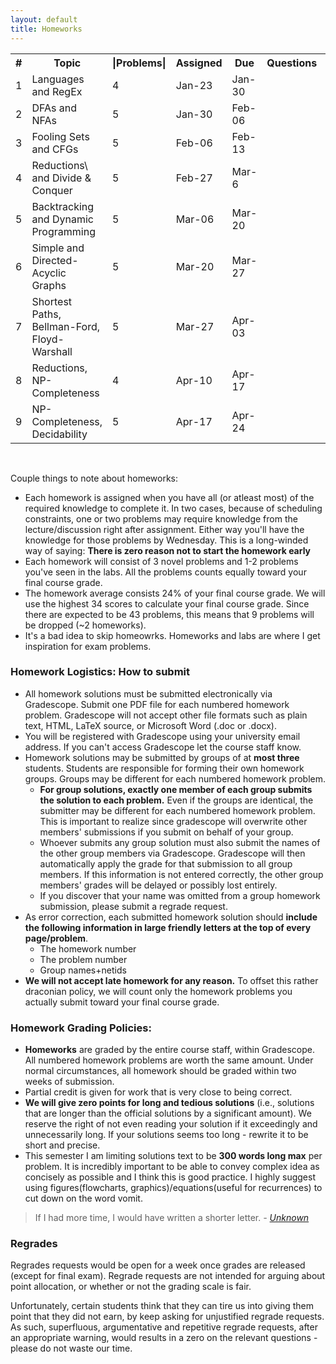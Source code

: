 ```yaml
---
layout: default
title: Homeworks
---
```


<table id="customers">
  <tr>
    <th> # </th>
    <th>Topic</th>
    <th>|Problems|</th>
    <th>Assigned</th>
    <th>Due</th>
    <th>Questions</th>
    <th>Solutions</th>
  </tr>
  <tr>
    <td>1</td>
    <td>Languages and RegEx</td>
    <td>4</td>
    <td> Jan-23 </td>
    <td> Jan-30 </td>
    <td> 
        <!-- <a href="{{ site.base }}/homeworks/test-HW.pdf"
            style="text-decoration: none">
            <img class="homework-icon"
                alt="{{ lecture.title }}"
                title="{{ lecture.title }} Questions"
                src="{{ site.base }}/img/icons/lab_questions.png" />
        </a>  -->
    </td>
    <td> 
        <!-- <a href="{{ site.base }}/homeworks/test-HW-sol.pdf"
            style="text-decoration: none">
            <img class="homework-icon"
                alt="{{ lecture.title }}"
                title="{{ lecture.title }} Solutions"
                src="{{ site.base }}/img/icons/lab_solutions.png" />
        </a>  -->
    </td>
  </tr>
  <tr>
    <td>2</td>
    <td>DFAs and NFAs</td>
    <td>5</td>
    <td> Jan-30 </td>
    <td> Feb-06 </td>
    <td> 
        <!-- <a href="{{ site.base }}/homeworks/test-HW.pdf"
            style="text-decoration: none">
            <img class="homework-icon"
                alt="{{ lecture.title }}"
                title="{{ lecture.title }} Questions"
                src="{{ site.base }}/img/icons/lab_questions.png" />
        </a>  -->
    </td>
    <td> 
        <!-- <a href="{{ site.base }}/homeworks/test-HW-sol.pdf"
            style="text-decoration: none">
            <img class="homework-icon"
                alt="{{ lecture.title }}"
                title="{{ lecture.title }} Solutions"
                src="{{ site.base }}/img/icons/lab_solutions.png" />
        </a>  -->
    </td>
  </tr>
  <tr>
    <td>3</td>
    <td>Fooling Sets and CFGs</td>
    <td>5</td>
    <td> Feb-06 </td>
    <td> Feb-13 </td>
    <td> 
        <!-- <a href="{{ site.base }}/homeworks/test-HW.pdf"
            style="text-decoration: none">
            <img class="homework-icon"
                alt="{{ lecture.title }}"
                title="{{ lecture.title }} Questions"
                src="{{ site.base }}/img/icons/lab_questions.png" />
        </a>  -->
    </td>
    <td> 
        <!-- <a href="{{ site.base }}/homeworks/test-HW-sol.pdf"
            style="text-decoration: none">
            <img class="homework-icon"
                alt="{{ lecture.title }}"
                title="{{ lecture.title }} Solutions"
                src="{{ site.base }}/img/icons/lab_solutions.png" />
        </a>  -->
    </td>
  </tr>  
  <tr>
    <td>4</td>
    <td>Reductions\ and Divide & Conquer</td>
    <td>5</td>
    <td> Feb-27 </td>
    <td> Mar-6 </td>
    <td> 
        <!-- <a href="{{ site.base }}/homeworks/test-HW.pdf"
            style="text-decoration: none">
            <img class="homework-icon"
                alt="{{ lecture.title }}"
                title="{{ lecture.title }} Questions"
                src="{{ site.base }}/img/icons/lab_questions.png" />
        </a>  -->
    </td>
    <td> 
        <!-- <a href="{{ site.base }}/homeworks/test-HW-sol.pdf"
            style="text-decoration: none">
            <img class="homework-icon"
                alt="{{ lecture.title }}"
                title="{{ lecture.title }} Solutions"
                src="{{ site.base }}/img/icons/lab_solutions.png" />
        </a>  -->
    </td>
  </tr>  
  <tr>
    <td>5</td>
    <td>Backtracking and Dynamic Programming</td>
    <td>5</td>
    <td> Mar-06 </td>
    <td> Mar-20 </td>
    <td> 
        <!-- <a href="{{ site.base }}/homeworks/test-HW.pdf"
            style="text-decoration: none">
            <img class="homework-icon"
                alt="{{ lecture.title }}"
                title="{{ lecture.title }} Questions"
                src="{{ site.base }}/img/icons/lab_questions.png" />
        </a>  -->
    </td>
    <td> 
        <!-- <a href="{{ site.base }}/homeworks/test-HW-sol.pdf"
            style="text-decoration: none">
            <img class="homework-icon"
                alt="{{ lecture.title }}"
                title="{{ lecture.title }} Solutions"
                src="{{ site.base }}/img/icons/lab_solutions.png" />
        </a>  -->
    </td>
  </tr>
  <tr>
    <td>6</td>
    <td>Simple and Directed-Acyclic Graphs</td>
    <td>5</td>
    <td> Mar-20 </td>
    <td> Mar-27 </td>
    <td> 
        <!-- <a href="{{ site.base }}/homeworks/test-HW.pdf"
            style="text-decoration: none">
            <img class="homework-icon"
                alt="{{ lecture.title }}"
                title="{{ lecture.title }} Questions"
                src="{{ site.base }}/img/icons/lab_questions.png" />
        </a>  -->
    </td>
    <td> 
        <!-- <a href="{{ site.base }}/homeworks/test-HW-sol.pdf"
            style="text-decoration: none">
            <img class="homework-icon"
                alt="{{ lecture.title }}"
                title="{{ lecture.title }} Solutions"
                src="{{ site.base }}/img/icons/lab_solutions.png" />
        </a>  -->
    </td>
  </tr>      
  <tr>
    <td>7</td>
    <td>Shortest Paths, Bellman-Ford, Floyd-Warshall</td>
    <td>5</td>
    <td> Mar-27 </td>
    <td> Apr-03 </td>
    <td> 
        <!-- <a href="{{ site.base }}/homeworks/test-HW.pdf"
            style="text-decoration: none">
            <img class="homework-icon"
                alt="{{ lecture.title }}"
                title="{{ lecture.title }} Questions"
                src="{{ site.base }}/img/icons/lab_questions.png" />
        </a>  -->
    </td>
    <td> 
        <!-- <a href="{{ site.base }}/homeworks/test-HW-sol.pdf"
            style="text-decoration: none">
            <img class="homework-icon"
                alt="{{ lecture.title }}"
                title="{{ lecture.title }} Solutions"
                src="{{ site.base }}/img/icons/lab_solutions.png" />
        </a>  -->
    </td>
  </tr>
    <tr>
    <td>8</td>
    <td> Reductions, NP-Completeness</td>
    <td>4</td>
    <td> Apr-10 </td>
    <td> Apr-17 </td>
    <td> 
        <!-- <a href="{{ site.base }}/homeworks/test-HW.pdf"
            style="text-decoration: none">
            <img class="homework-icon"
                alt="{{ lecture.title }}"
                title="{{ lecture.title }} Questions"
                src="{{ site.base }}/img/icons/lab_questions.png" />
        </a>  -->
    </td>
    <td> 
        <!-- <a href="{{ site.base }}/homeworks/test-HW-sol.pdf"
            style="text-decoration: none">
            <img class="homework-icon"
                alt="{{ lecture.title }}"
                title="{{ lecture.title }} Solutions"
                src="{{ site.base }}/img/icons/lab_solutions.png" />
        </a>  -->
    </td>
  </tr>     
  <tr>
    <td>9</td>
    <td> NP-Completeness, Decidability</td>
    <td>5</td>
    <td> Apr-17 </td>
    <td> Apr-24 </td>
    <td> 
        <!-- <a href="{{ site.base }}/homeworks/test-HW.pdf"
            style="text-decoration: none">
            <img class="homework-icon"
                alt="{{ lecture.title }}"
                title="{{ lecture.title }} Questions"
                src="{{ site.base }}/img/icons/lab_questions.png" />
        </a>  -->
    </td>
    <td> 
        <!-- <a href="{{ site.base }}/homeworks/test-HW-sol.pdf"
            style="text-decoration: none">
            <img class="homework-icon"
                alt="{{ lecture.title }}"
                title="{{ lecture.title }} Solutions"
                src="{{ site.base }}/img/icons/lab_solutions.png" />
        </a>  -->
    </td>
  </tr>        
</table>

&nbsp;

Couple things to note about homeworks:
- Each homework is assigned when you have all (or atleast most) of the required knowledge to complete it. In two cases, because of scheduling constraints, one or two problems may require knowledge from the lecture/discussion right after assignment. Either way you'll have the knowledge for those problems by Wednesday. This is a long-winded way of saying: **There is zero reason not to start the homework early**
- Each homework will consist of 3 novel problems and 1-2 problems you've seen in the labs. All the problems counts equally toward your final course grade.
- The homework average consists 24% of your final course grade. We will use the highest 34 scores to calculate your final course grade. Since there are expected to be 43 problems, this means that 9 problems will be dropped (~2 homeworks).
- It's a bad idea to skip homeowrks. Homeworks and labs are where I get inspiration for exam problems. 

### Homework Logistics: How to submit

- All homework solutions must be submitted electronically via Gradescope. Submit one PDF file for each numbered homework problem. Gradescope will not accept other file formats such as plain text, HTML, LaTeX source, or Microsoft Word (.doc or .docx).
- You will be registered with Gradescope using your university email address. If you can't access Gradescope let the course staff know. 
- Homework solutions may be submitted by groups of at **most three** students. Students are responsible for forming their own homework groups. Groups may be different for each numbered homework problem. 
    - **For group solutions, exactly one member of each group submits the solution to each problem.** Even if the groups are identical, the submitter may be different for each numbered homework problem. This is important to realize since gradescope will overwrite other members' submissions if you submit on behalf of your group.
    - Whoever submits any group solution must also submit the names of the other group members via Gradescope. Gradescope will then automatically apply the grade for that submission to all group members. If this information is not entered correctly, the other group members' grades will be delayed or possibly lost entirely.
    - If you discover that your name was omitted from a group homework submission, please submit a regrade request.
- As error correction, each submitted homework solution should **include the following information in large friendly letters at the top of every page/problem**. 
    - The homework number
    - The problem number
    - Group names+netids
- **We will not accept late homework for any reason.** To offset this rather draconian policy, we will count only the homework problems you actually submit toward your final course grade. 

### Homework Grading Policies: 

- **Homeworks** are graded by the entire course staff, within Gradescope. All numbered homework problems are worth the same amount. Under normal circumstances, all homework should be graded within two weeks of submission.
- Partial credit is given for work that is very close to being correct. 
- **We will give zero points for long and tedious solutions** (i.e., solutions that are longer than the official solutions by a significant amount). We reserve the right of not even reading your solution if it exceedingly and unnecessarily long. If your solutions seems too long - rewrite it to be short and precise. 
- This semester I am limiting solutions text to be **300 words long max** per problem. It is incredibly important to be able to convey complex idea as concisely as possible and I think this is good practice. I highly suggest using figures(flowcharts, graphics)/equations(useful for recurrences) to cut down on the word vomit. 
>If I had more time, I would have written a shorter letter. 
><cite> - [Unknown](https://www.lb7.uscourts.gov/documents/314-cv-921.pdf) <cite>


### Regrades

Regrades requests would be open for a week once grades are released (except for final exam). Regrade requests are not intended for arguing about point allocation, or whether or not the grading scale is fair.

Unfortunately, certain students think that they can tire us into giving them point that they did not earn, by keep asking for unjustified regrade requests. As such, superfluous, argumentative and repetitive regrade requests, after an appropriate warning, would results in a zero on the relevant questions - please do not waste our time.